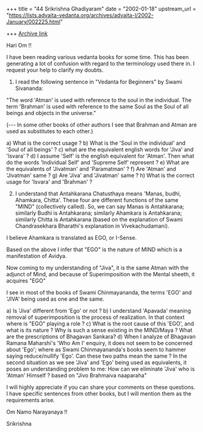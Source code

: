 +++
title = "44 Srikrishna Ghadiyaram"
date = "2002-01-18"
upstream_url = "https://lists.advaita-vedanta.org/archives/advaita-l/2002-January/002225.html"

+++
[Archive link](https://lists.advaita-vedanta.org/archives/advaita-l/2002-January/002225.html)

Hari Om !!

I have been reading various vedanta  books for some time. This has been
generating a lot of confusion with regard to the terminology used there in.
I request your help to clarify my doubts.

1. I read the following sentence in "Vedanta for Beginners" by Swami
Sivananda:

"The word  'Atman' is used with reference to the soul in the individual.
The term 'Brahman' is used with reference to the same Soul as the Soul of
all beings and objects in the universe."

(--- In some other books of other authors I see that Brahman and Atman are
used as substitutes to each other.)

a) What is the correct usage ?
b) What is the 'Soul in the individual' and 'Soul of all beings' ?
c) what are the equivalent english words for 'Jiva' and 'Isvara' ?
d) I assume 'Self' is the english equivalent for 'Atman'. Then what do the
words 'Individual Self' and 'Supreme Self' represent ?
e) What are the equivalents of 'Jivatman' and 'Paramatman' ?
f) Are 'Atman' and 'Jivatman' same ?
g) Are 'Jiva' and 'Jivatman' same ?
h) What is the correct usage for 'Isvara' and 'Brahman' ?

2. I understand that Antahkarana Chatusthaya means 'Manas, budhi, Ahamkara,
Chitta'. These four are different functions of the same "MIND"
(collectively called). So, we can say Manas is Antahkarana; similarly Budhi
is Antahkarana; similarly Ahamkara is Antahkarana; similarly Chitta is
Antahkarana (based on the explanation of Swami Chandrasekhara Bharathi's
explanation in Vivekachudamani).

I believe Ahamkara is translated as EGO, or I-Sense.

Based on the above I infer that "EGO" is the nature of MIND which is a
manifestation of Avidya.

Now coming to my understanding of "Jiva", it is the same Atman with the
adjunct of Mind, and because of Superimposition with the Mental sheeth, it
acquires "EGO"

I see in most of the books of Swami Chinmayananda, the terms 'EGO'
and 'JIVA' being used as one and the same.

a) Is 'Jiva' different from 'Ego' or not ?
b) I understand 'Apavada' meaning removal of superimposition is the process
of realization. In that context where is "EGO" playing a role ?
c) What is the root cause of this 'EGO', and what is its nature ? Why is
such a sense existing in the MIND/Maya ? What are the prescriptions of
Bhagavan Sankara?
d) When I analyze of Bhagavan Ramana Maharshi's 'Who Am I' enquiry, it does
not seem to be concerned about 'Ego'; where as Swami Chinmayananda's books
seem to hammer saying reduce/nullify 'Ego'. Can these two paths mean the
same ? In the second situation as we see 'Jiva' and 'Ego' being used as
equivalents, it poses an understanding problem to me: How can we
eliminate 'Jiva' who is 'Atman' Himself ? based on "Jivo Brahmaiva
naaparaha"

I will highly appreciate if you can share your comments on these questions.
I have specific sentences from other books, but I will mention them as the
requirements arise.

Om Namo Narayanaya !!

Srikrishna

